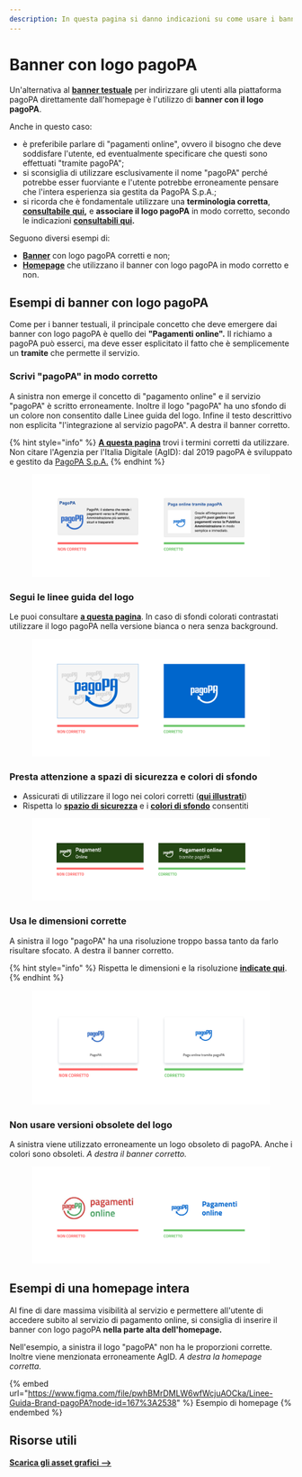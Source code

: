 ```yaml
---
description: In questa pagina si danno indicazioni su come usare i banner con logo.
---
```


# Banner con logo pagoPA

Un'alternativa al [**banner testuale**](banner-testuali.md) per indirizzare gli utenti alla piattaforma pagoPA direttamente dall'homepage è l'utilizzo di **banner con il logo pagoPA**.

&#x20;Anche in questo caso:

* è preferibile parlare di "pagamenti online", ovvero il bisogno che deve soddisfare l'utente, ed eventualmente specificare che questi sono effettuati "tramite pagoPA";
* si sconsiglia di utilizzare esclusivamente il nome "pagoPA" perché potrebbe esser fuorviante e l'utente potrebbe erroneamente pensare che l'intera esperienza sia gestita da PagoPA S.p.A.;&#x20;
* si ricorda che è fondamentale utilizzare una **terminologia corretta**, [**consultabile** **qui**](testi-descrittivi-e-termini.md)**,** e **associare il logo pagoPA** in modo corretto, secondo le indicazioni [**consultabili qui**](broken-reference)**.**

Seguono diversi esempi di:

* [**Banner**](banner-con-logo-pagopa.md#esempi-di-banner-con-logo-pagopa) con logo pagoPA corretti e non;
* [**Homepage**](banner-con-logo-pagopa.md#esempi-di-una-homepage-intera) che utilizzano il banner con logo pagoPA in modo corretto e non.&#x20;

## **Esempi di banner con logo pagoPA**

Come per i banner testuali, il principale concetto che deve emergere dai banner con logo pagoPA è quello dei **"Pagamenti online".** Il richiamo a pagoPA può esserci, ma deve esser esplicitato il fatto che è semplicemente un **tramite** che permette il servizio.

### Scrivi "pagoPA" in modo corretto

A sinistra non emerge il concetto di "pagamento online" e il servizio "pagoPA" è scritto erroneamente. Inoltre il logo "pagoPA" ha uno sfondo di un colore non consentito dalle Linee guida del logo. Infine il testo descrittivo non esplicita "l'integrazione al servizio pagoPA". A destra il banner corretto.

{% hint style="info" %}
[**A questa pagina**](testi-descrittivi-e-termini.md) trovi i termini corretti da utilizzare. Non citare l'Agenzia per l'Italia Digitale (AgID): dal 2019 pagoPA è sviluppato e gestito da [PagoPA S.p.A.](https://www.pagopa.it)
{% endhint %}

<figure><img src="../../.gitbook/assets/Banner con immagine Esempio 1.png" alt="Esempio di banner in cui non emerge il concetto di pagamento"><figcaption></figcaption></figure>

### Segui le linee guida del logo

Le puoi consultare [**a questa pagina**](broken-reference). In caso di sfondi colorati contrastati utilizzare il logo pagoPA nella versione bianca o nera senza background.

<figure><img src="../../.gitbook/assets/Banner con immagine Esempio 6.png" alt="Esempio di banner che non segue le linee guida del logo"><figcaption></figcaption></figure>

### Presta attenzione a spazi di sicurezza e colori di sfondo

* Assicurati di utilizzare il logo nei colori corretti ([**qui illustrati**](../../specifiche-tecniche/colori.md#varianti))
* Rispetta lo [**spazio di sicurezza**](../../specifiche-tecniche/spazio-di-sicurezza.md) e i [**colori di sfondo**](../../specifiche-tecniche/colori.md#varianti) consentiti

<figure><img src="../../.gitbook/assets/Banner con immagine Esempio 2.png" alt="Esempio di banner errato"><figcaption></figcaption></figure>

### Usa le dimensioni corrette&#x20;

A sinistra il logo "pagoPA" ha una risoluzione troppo bassa tanto da farlo risultare sfocato. A destra il banner corretto.

{% hint style="info" %}
Rispetta le dimensioni e la risoluzione [**indicate qui**](../../specifiche-tecniche/dimensioni-minime.md).
{% endhint %}

<figure><img src="../../.gitbook/assets/Banner con immagine Esempio 3.png" alt="Esempio di banner con logo sfocato"><figcaption></figcaption></figure>

### Non usare versioni obsolete del logo

A sinistra viene utilizzato erroneamente un logo obsoleto di pagoPA. Anche i colori sono obsoleti. _A destra il banner corretto._

<figure><img src="../../.gitbook/assets/Banner con immagine Esempio 4.png" alt="Esempio di utilizzo obsoleto del logo"><figcaption></figcaption></figure>

## Esempi di una homepage intera&#x20;

Al fine di dare massima visibilità al servizio e permettere all'utente di accedere subito al servizio di pagamento online, si consiglia di inserire il banner con logo pagoPA **nella parte alta dell'homepage.**

Nell'esempio, a sinistra il logo "pagoPA" non ha le proporzioni corrette. Inoltre viene menzionata erroneamente AgID. _A destra la homepage corretta._

{% embed url="https://www.figma.com/file/pwhBMrDMLW6wfWcjuAOCka/Linee-Guida-Brand-pagoPA?node-id=167%3A2538" %}
Esempio di homepage
{% endembed %}

## Risorse utili

[**Scarica gli asset grafici -->**](../../risorse-utili/scarica-gli-asset-grafici.md)
